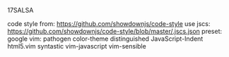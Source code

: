 17SALSA


code style from: https://github.com/showdownjs/code-style
use jscs: 
  https://github.com/showdownjs/code-style/blob/master/.jscs.json
  preset: google
vim:
  pathogen
  color-theme distinguished
  JavaScript-Indent html5.vim   syntastic   vim-javascript    vim-sensible


